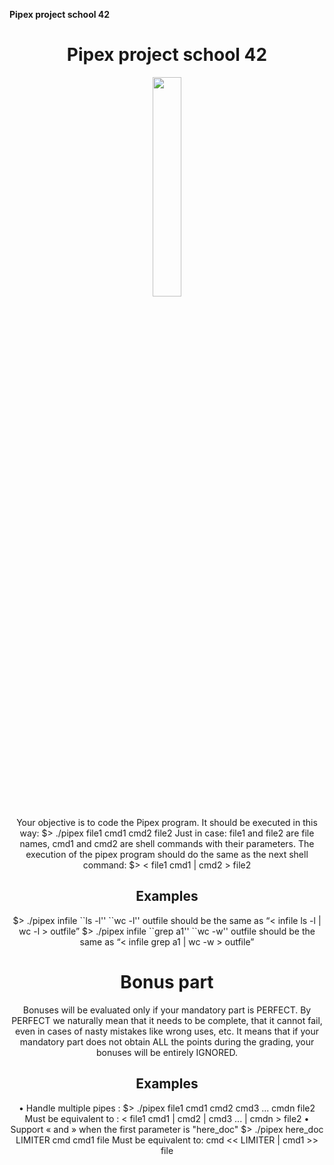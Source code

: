 **Pipex project school 42**

<h1 align="center">
  Pipex project school 42
</h1>
<p align="center">
  <img src="https://www.tutorialspoint.com/inter_process_communication/images/pipe_with_two.jpg" style="width: 30%; height: 30%">
</p>

<p align="center">
Your objective is to code the Pipex program.
It should be executed in this way:
$> ./pipex file1 cmd1 cmd2 file2
Just in case: file1 and file2 are file names, cmd1 and cmd2 are shell commands with
their parameters.
The execution of the pipex program should do the same as the next shell command:
$> < file1 cmd1 | cmd2 > file2
</p>
<h2 align="center">
Examples
</h2>
<p align="center">
$> ./pipex infile ``ls -l'' ``wc -l'' outfile
should be the same as “< infile ls -l | wc -l > outfile”
$> ./pipex infile ``grep a1'' ``wc -w'' outfile
should be the same as “< infile grep a1 | wc -w > outfile”
</p>
  
<h1 align="center">
Bonus part
</h1>
<p align="center">
Bonuses will be evaluated only if your mandatory part is PERFECT.
By PERFECT we naturally mean that it needs to be complete, that it
cannot fail, even in cases of nasty mistakes like wrong uses, etc.
It means that if your mandatory part does not obtain ALL the points
during the grading, your bonuses will be entirely IGNORED.
</p>
<h2 align="center">
Examples
</h2>
<p align="center">
• Handle multiple pipes :
$> ./pipex file1 cmd1 cmd2 cmd3 ... cmdn file2
Must be equivalent to :
< file1 cmd1 | cmd2 | cmd3 ... | cmdn > file2
• Support « and » when the first parameter is "here_doc"
$> ./pipex here_doc LIMITER cmd cmd1 file
Must be equivalent to:
cmd << LIMITER | cmd1 >> file
</p>
